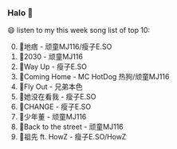 

### Halo 👋

😄 listen to my this week song list of top 10:

0. 🌈地痞 - 顽童MJ116/瘦子E.SO
1. 🌈2030 - 顽童MJ116
2. 🌈Way Up - 瘦子E.SO
3. 🌈Coming Home - MC HotDog 热狗/顽童MJ116
4. 🌈Fly Out - 兄弟本色
5. 🌈她没在看我 - 瘦子E.SO
6. 🌈CHANGE - 瘦子E.SO
7. 🌈少年董  - 顽童MJ116
8. 🌈Back to the street - 顽童MJ116
9. 🌈祖先 ft. HowZ - 瘦子E.SO/HowZ

